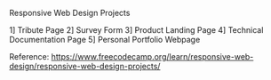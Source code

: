 Responsive Web Design Projects

1] Tribute Page
2] Survey Form
3] Product Landing Page
4] Technical Documentation Page
5] Personal Portfolio Webpage

Reference: https://www.freecodecamp.org/learn/responsive-web-design/responsive-web-design-projects/
